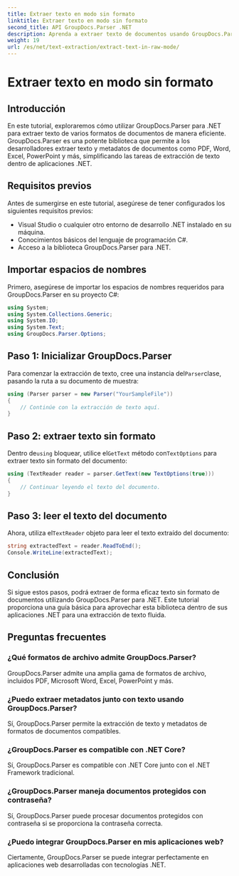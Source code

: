 ```yaml
---
title: Extraer texto en modo sin formato
linktitle: Extraer texto en modo sin formato
second_title: API GroupDocs.Parser .NET
description: Aprenda a extraer texto de documentos usando GroupDocs.Parser para .NET. Extracción de texto fácil, eficiente y fluida dentro de sus aplicaciones .NET.
weight: 19
url: /es/net/text-extraction/extract-text-in-raw-mode/
---
```


# Extraer texto en modo sin formato

## Introducción
En este tutorial, exploraremos cómo utilizar GroupDocs.Parser para .NET para extraer texto de varios formatos de documentos de manera eficiente. GroupDocs.Parser es una potente biblioteca que permite a los desarrolladores extraer texto y metadatos de documentos como PDF, Word, Excel, PowerPoint y más, simplificando las tareas de extracción de texto dentro de aplicaciones .NET.
## Requisitos previos
Antes de sumergirse en este tutorial, asegúrese de tener configurados los siguientes requisitos previos:
- Visual Studio o cualquier otro entorno de desarrollo .NET instalado en su máquina.
- Conocimientos básicos del lenguaje de programación C#.
- Acceso a la biblioteca GroupDocs.Parser para .NET.

## Importar espacios de nombres
Primero, asegúrese de importar los espacios de nombres requeridos para GroupDocs.Parser en su proyecto C#:
```csharp
using System;
using System.Collections.Generic;
using System.IO;
using System.Text;
using GroupDocs.Parser.Options;
```
## Paso 1: Inicializar GroupDocs.Parser
 Para comenzar la extracción de texto, cree una instancia del`Parser`clase, pasando la ruta a su documento de muestra:
```csharp
using (Parser parser = new Parser("YourSampleFile"))
{
    // Continúe con la extracción de texto aquí.
}
```
## Paso 2: extraer texto sin formato
 Dentro de`using` bloquear, utilice el`GetText` método con`TextOptions` para extraer texto sin formato del documento:
```csharp
using (TextReader reader = parser.GetText(new TextOptions(true)))
{
    // Continuar leyendo el texto del documento.
}
```
## Paso 3: leer el texto del documento
 Ahora, utiliza el`TextReader` objeto para leer el texto extraído del documento:
```csharp
string extractedText = reader.ReadToEnd();
Console.WriteLine(extractedText);
```

## Conclusión
Si sigue estos pasos, podrá extraer de forma eficaz texto sin formato de documentos utilizando GroupDocs.Parser para .NET. Este tutorial proporciona una guía básica para aprovechar esta biblioteca dentro de sus aplicaciones .NET para una extracción de texto fluida.

## Preguntas frecuentes
### ¿Qué formatos de archivo admite GroupDocs.Parser?
GroupDocs.Parser admite una amplia gama de formatos de archivo, incluidos PDF, Microsoft Word, Excel, PowerPoint y más.
### ¿Puedo extraer metadatos junto con texto usando GroupDocs.Parser?
Sí, GroupDocs.Parser permite la extracción de texto y metadatos de formatos de documentos compatibles.
### ¿GroupDocs.Parser es compatible con .NET Core?
Sí, GroupDocs.Parser es compatible con .NET Core junto con el .NET Framework tradicional.
### ¿GroupDocs.Parser maneja documentos protegidos con contraseña?
Sí, GroupDocs.Parser puede procesar documentos protegidos con contraseña si se proporciona la contraseña correcta.
### ¿Puedo integrar GroupDocs.Parser en mis aplicaciones web?
Ciertamente, GroupDocs.Parser se puede integrar perfectamente en aplicaciones web desarrolladas con tecnologías .NET.